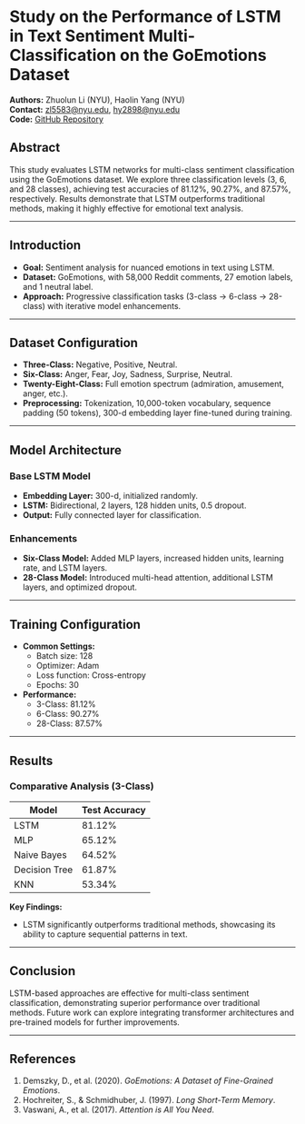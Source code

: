 # Study on the Performance of LSTM in Text Sentiment Multi-Classification on the GoEmotions Dataset

**Authors:** Zhuolun Li (NYU), Haolin Yang (NYU)  
**Contact:** zl5583@nyu.edu, hy2898@nyu.edu  
**Code:** [GitHub Repository](https://github.com/icecreamlun/LSTM_in_Text_Sentiment_Classification)

## Abstract
This study evaluates LSTM networks for multi-class sentiment classification using the GoEmotions dataset. We explore three classification levels (3, 6, and 28 classes), achieving test accuracies of 81.12%, 90.27%, and 87.57%, respectively. Results demonstrate that LSTM outperforms traditional methods, making it highly effective for emotional text analysis.

---

## Introduction
- **Goal:** Sentiment analysis for nuanced emotions in text using LSTM.
- **Dataset:** GoEmotions, with 58,000 Reddit comments, 27 emotion labels, and 1 neutral label.
- **Approach:** Progressive classification tasks (3-class → 6-class → 28-class) with iterative model enhancements.

---

## Dataset Configuration
- **Three-Class:** Negative, Positive, Neutral.
- **Six-Class:** Anger, Fear, Joy, Sadness, Surprise, Neutral.
- **Twenty-Eight-Class:** Full emotion spectrum (admiration, amusement, anger, etc.).
- **Preprocessing:** Tokenization, 10,000-token vocabulary, sequence padding (50 tokens), 300-d embedding layer fine-tuned during training.

---

## Model Architecture
### Base LSTM Model
- **Embedding Layer:** 300-d, initialized randomly.
- **LSTM:** Bidirectional, 2 layers, 128 hidden units, 0.5 dropout.
- **Output:** Fully connected layer for classification.

### Enhancements
- **Six-Class Model:** Added MLP layers, increased hidden units, learning rate, and LSTM layers.
- **28-Class Model:** Introduced multi-head attention, additional LSTM layers, and optimized dropout.

---

## Training Configuration
- **Common Settings:**
  - Batch size: 128
  - Optimizer: Adam
  - Loss function: Cross-entropy
  - Epochs: 30
- **Performance:**
  - 3-Class: 81.12%
  - 6-Class: 90.27%
  - 28-Class: 87.57%

---

## Results
### Comparative Analysis (3-Class)
| Model         | Test Accuracy |
|---------------|---------------|
| LSTM          | 81.12%       |
| MLP           | 65.12%       |
| Naive Bayes   | 64.52%       |
| Decision Tree | 61.87%       |
| KNN           | 53.34%       |

**Key Findings:**
- LSTM significantly outperforms traditional methods, showcasing its ability to capture sequential patterns in text.

---

## Conclusion
LSTM-based approaches are effective for multi-class sentiment classification, demonstrating superior performance over traditional methods. Future work can explore integrating transformer architectures and pre-trained models for further improvements.

---

## References
1. Demszky, D., et al. (2020). *GoEmotions: A Dataset of Fine-Grained Emotions*.  
2. Hochreiter, S., & Schmidhuber, J. (1997). *Long Short-Term Memory*.  
3. Vaswani, A., et al. (2017). *Attention is All You Need*.  
